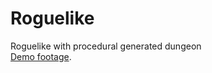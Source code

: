 # Roguelike
Roguelike with procedural generated dungeon <br/>
[Demo footage](https://youtu.be/8pPXbsZNekU).
